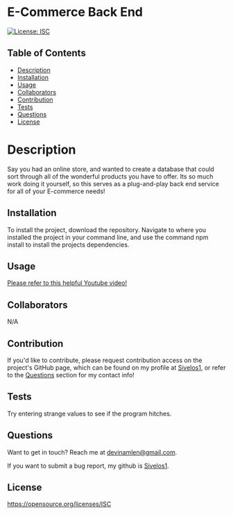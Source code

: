 # E-Commerce Back End

  [![License: ISC](https://img.shields.io/badge/License-ISC-blue.svg)](https://opensource.org/licenses/ISC)

  ## Table of Contents
  
  - [Description](#description)
  - [Installation](#installation)
  - [Usage](#usage)
  - [Collaborators](#collaborators)
  - [Contribution](#contribution)
  - [Tests](#tests)
  - [Questions](#questions)
  - [License](#license)
  
  # Description

  Say you had an online store, and wanted to create a database that could sort through all of the wonderful products you have to offer. Its so much work doing it yourself, so this serves as a plug-and-play back end service for all of your E-commerce needs!

  ## Installation

  To install the project, download the repository. Navigate to where you installed the project in your command line, and use the command npm install to install the projects dependencies.

  ## Usage

  [Please refer to this helpful Youtube video!](https://www.youtube.com/watch?v=PWY9R40njuU)

  ## Collaborators

  N/A

  ## Contribution

  If you'd like to contribute, please request contribution access on the project's GitHub page, which can be found on my profile at [Sivelos1](https://github.com/Sivelos1), or refer to the [Questions](#questions) section for my contact info!

  ## Tests

  Try entering strange values to see if the program hitches.

  ## Questions

  Want to get in touch? Reach me at devinamlen@gmail.com.

  If you want to submit a bug report, my github is [Sivelos1](https://github.com/Sivelos1).

  ## License

  https://opensource.org/licenses/ISC
